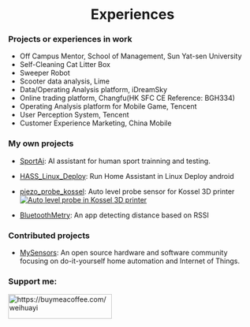 <h1 align="center">Experiences</h1>

### Projects or experiences in work
- Off Campus Mentor, School of Management, Sun Yat-sen University
- Self-Cleaning Cat Litter Box
- Sweeper Robot
- Scooter data analysis, Lime
- Data/Operating Analysis platform, iDreamSky
- Online trading platform, Changfu(HK SFC CE Reference: BGH334)
- Operating Analysis platform for Mobile Game, Tencent
- User Perception System, Tencent
- Customer Experience Marketing, China Mobile


### My own projects

- [SportAi](https://github.com/2SportsAi/sportai_py): AI assistant for human sport trainning and testing.

- [HASS_Linux_Deploy](https://github.com/arcayi/HASS_Linux_Deploy): Run Home Assistant in Linux Deploy android

- [piezo_probe_kossel](https://github.com/arcayi/piezo_probe_kossel): Auto level probe sensor for Kossel 3D printer
  [![Auto level probe in Kossel 3D printer](https://img.youtube.com/vi/lyBaAa0_jc8/0.jpg)](https://www.youtube.com/watch?v=lyBaAa0_jc8)

- [BluetoothMetry](https://github.com/arcayi/BluetoothMetry): An app detecting distance based on RSSI

### Contributed projects
- [MySensors](https://www.mysensors.org): An open source hardware and software community focusing on do-it-yourself home automation and Internet of Things.


<h3 align="left">Support me:</h3>
<p><a href="https://buymeacoffee.com/weihuayi"> <img align="left" src="https://cdn.buymeacoffee.com/buttons/v2/default-yellow.png" height="50" width="210" alt="https://buymeacoffee.com/weihuayi" /></a></p><br><br>
